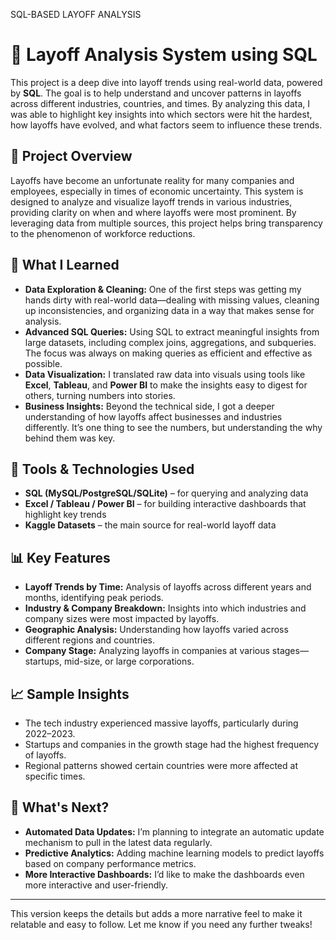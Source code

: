 SQL-BASED LAYOFF ANALYSIS 

# 💼 Layoff Analysis System using SQL

This project is a deep dive into layoff trends using real-world data, powered by **SQL**. The goal is to help understand and uncover patterns in layoffs across different industries, countries, and times. By analyzing this data, I was able to highlight key insights into which sectors were hit the hardest, how layoffs have evolved, and what factors seem to influence these trends.

## 📌 Project Overview

Layoffs have become an unfortunate reality for many companies and employees, especially in times of economic uncertainty. This system is designed to analyze and visualize layoff trends in various industries, providing clarity on when and where layoffs were most prominent. By leveraging data from multiple sources, this project helps bring transparency to the phenomenon of workforce reductions.

## 🧠 What I Learned

- **Data Exploration & Cleaning:** One of the first steps was getting my hands dirty with real-world data—dealing with missing values, cleaning up inconsistencies, and organizing data in a way that makes sense for analysis.
- **Advanced SQL Queries:** Using SQL to extract meaningful insights from large datasets, including complex joins, aggregations, and subqueries. The focus was always on making queries as efficient and effective as possible.
- **Data Visualization:** I translated raw data into visuals using tools like **Excel**, **Tableau**, and **Power BI** to make the insights easy to digest for others, turning numbers into stories.
- **Business Insights:** Beyond the technical side, I got a deeper understanding of how layoffs affect businesses and industries differently. It’s one thing to see the numbers, but understanding the why behind them was key.

## 🔧 Tools & Technologies Used

- **SQL (MySQL/PostgreSQL/SQLite)** – for querying and analyzing data  
- **Excel / Tableau / Power BI** – for building interactive dashboards that highlight key trends  
- **Kaggle Datasets** – the main source for real-world layoff data  

## 📊 Key Features

- **Layoff Trends by Time:** Analysis of layoffs across different years and months, identifying peak periods.
- **Industry & Company Breakdown:** Insights into which industries and company sizes were most impacted by layoffs.
- **Geographic Analysis:** Understanding how layoffs varied across different regions and countries.
- **Company Stage:** Analyzing layoffs in companies at various stages—startups, mid-size, or large corporations.

## 📈 Sample Insights

- The tech industry experienced massive layoffs, particularly during 2022–2023.
- Startups and companies in the growth stage had the highest frequency of layoffs.
- Regional patterns showed certain countries were more affected at specific times.

## 🧩 What's Next?

- **Automated Data Updates:** I’m planning to integrate an automatic update mechanism to pull in the latest data regularly.
- **Predictive Analytics:** Adding machine learning models to predict layoffs based on company performance metrics.
- **More Interactive Dashboards:** I’d like to make the dashboards even more interactive and user-friendly.

---

This version keeps the details but adds a more narrative feel to make it relatable and easy to follow. Let me know if you need any further tweaks!
